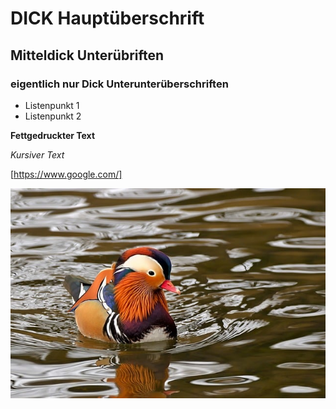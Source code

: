 


# DICK Hauptüberschrift

## Mitteldick Unterübriften

### eigentlich nur Dick Unterunterüberschriften

- Listenpunkt 1
- Listenpunkt 2

**Fettgedruckter Text**

*Kursiver Text*

[https://www.google.com/]

![Bild von einem Wasservogel](mandarin-ducks-8525827_640.jpg)
